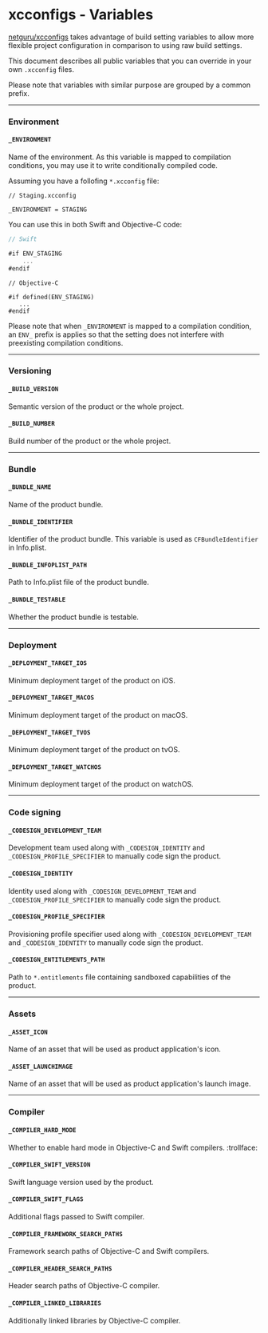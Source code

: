 # xcconfigs - Variables

[netguru/xcconfigs](https://github.com/netguru/xcconfigs) takes advantage of build setting variables to allow more flexible project configuration in comparison to using raw build settings.

This document describes all public variables that you can override in your own `.xcconfig` files.

Please note that variables with similar purpose are grouped by a common prefix.

---

### Environment

#### `_ENVIRONMENT`

Name of the environment. As this variable is mapped to compilation conditions, you may use it to write conditionally compiled code.

Assuming you have a follofing `*.xcconfig` file:

```none
// Staging.xcconfig

_ENVIRONMENT = STAGING
```

You can use this in both Swift and Objective-C code:

```swift
// Swift

#if ENV_STAGING
    ...
#endif
```

```objc
// Objective-C

#if defined(ENV_STAGING)
   ...
#endif
```

Please note that when `_ENVIRONMENT` is mapped to a compilation condition, an `ENV_` prefix is applies so that the setting does not interfere with preexisting compilation conditions.

---

### Versioning

#### `_BUILD_VERSION`

Semantic version of the product or the whole project.

#### `_BUILD_NUMBER`

Build number of the product or the whole project.

---

### Bundle

#### `_BUNDLE_NAME`

Name of the product bundle.

#### `_BUNDLE_IDENTIFIER`

Identifier of the product bundle. This variable is used as `CFBundleIdentifier` in Info.plist.

#### `_BUNDLE_INFOPLIST_PATH`

Path to Info.plist file of the product bundle.

#### `_BUNDLE_TESTABLE`

Whether the product bundle is testable.

---

### Deployment

#### `_DEPLOYMENT_TARGET_IOS`

Minimum deployment target of the product on iOS.

#### `_DEPLOYMENT_TARGET_MACOS`

Minimum deployment target of the product on macOS.

#### `_DEPLOYMENT_TARGET_TVOS`

Minimum deployment target of the product on tvOS.

#### `_DEPLOYMENT_TARGET_WATCHOS`

Minimum deployment target of the product on watchOS.

---

### Code signing

#### `_CODESIGN_DEVELOPMENT_TEAM`

Development team used along with `_CODESIGN_IDENTITY` and `_CODESIGN_PROFILE_SPECIFIER` to manually code sign the product.

#### `_CODESIGN_IDENTITY`

Identity used along with `_CODESIGN_DEVELOPMENT_TEAM` and `_CODESIGN_PROFILE_SPECIFIER` to manually code sign the product.

#### `_CODESIGN_PROFILE_SPECIFIER`

Provisioning profile specifier used along with `_CODESIGN_DEVELOPMENT_TEAM` and `_CODESIGN_IDENTITY` to manually code sign the product.

#### `_CODESIGN_ENTITLEMENTS_PATH`

Path to `*.entitlements` file containing sandboxed capabilities of the product.

---

### Assets

#### `_ASSET_ICON`

Name of an asset that will be used as product application's icon.

#### `_ASSET_LAUNCHIMAGE`

Name of an asset that will be used as product application's launch image.

---

### Compiler

#### `_COMPILER_HARD_MODE`

Whether to enable hard mode in Objective-C and Swift compilers. :trollface:

#### `_COMPILER_SWIFT_VERSION`

Swift language version used by the product.

#### `_COMPILER_SWIFT_FLAGS`

Additional flags passed to Swift compiler.

#### `_COMPILER_FRAMEWORK_SEARCH_PATHS`

Framework search paths of Objective-C and Swift compilers.

#### `_COMPILER_HEADER_SEARCH_PATHS`

Header search paths of Objective-C compiler.

#### `_COMPILER_LINKED_LIBRARIES`

Additionally linked libraries by Objective-C compiler.
